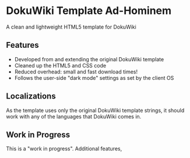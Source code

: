 # DokuWiki Template Ad-Hominem

A clean and lightweight HTML5 template for DokuWiki

## Features

  * Developed from and extending the original DokuWiki template
  * Cleaned up the HTML5 and CSS code
  * Reduced overhead: small and fast download times!
  * Follows the user-side "dark mode" settings as set by the client OS

## Localizations

As the template uses only the original DokuWiki template strings, it should work with any of the languages that DokuWiki comes in.
  
## Work in Progress

This is a "work in progress". Additional features,  

